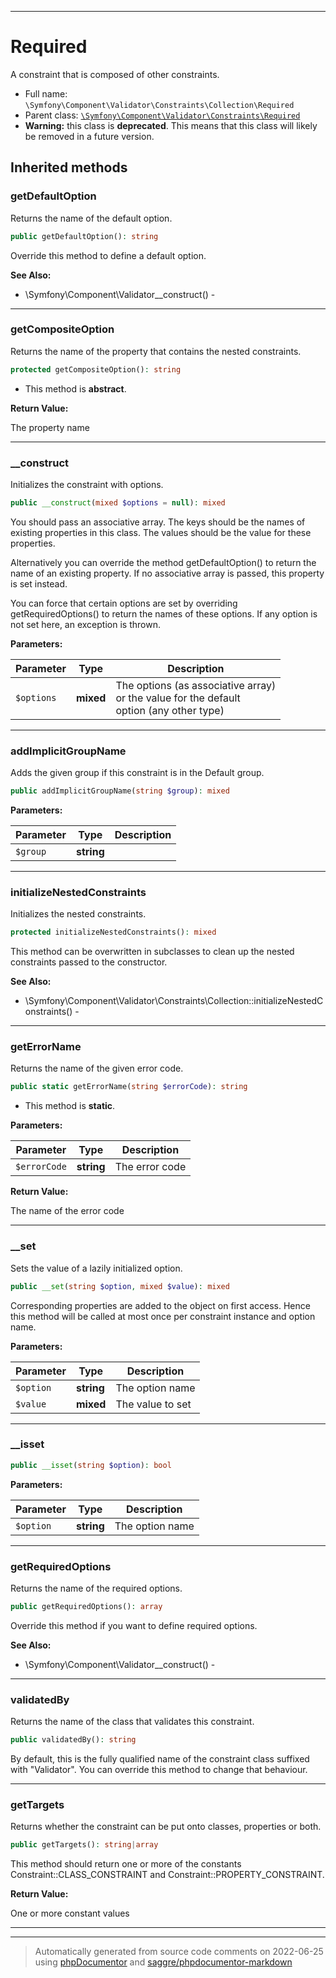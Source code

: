 ***

# Required

A constraint that is composed of other constraints.



* Full name: `\Symfony\Component\Validator\Constraints\Collection\Required`
* Parent class: [`\Symfony\Component\Validator\Constraints\Required`](../Required.md)
* **Warning:** this class is **deprecated**. This means that this class will likely be removed in a future version.






## Inherited methods


### getDefaultOption

Returns the name of the default option.

```php
public getDefaultOption(): string
```

Override this method to define a default option.








**See Also:**

* \Symfony\Component\Validator\__construct() - 

***

### getCompositeOption

Returns the name of the property that contains the nested constraints.

```php
protected getCompositeOption(): string
```




* This method is **abstract**.




**Return Value:**

The property name



***

### __construct

Initializes the constraint with options.

```php
public __construct(mixed $options = null): mixed
```

You should pass an associative array. The keys should be the names of
existing properties in this class. The values should be the value for these
properties.

Alternatively you can override the method getDefaultOption() to return the
name of an existing property. If no associative array is passed, this
property is set instead.

You can force that certain options are set by overriding
getRequiredOptions() to return the names of these options. If any
option is not set here, an exception is thrown.






**Parameters:**

| Parameter | Type | Description |
|-----------|------|-------------|
| `$options` | **mixed** | The options (as associative array)<br />or the value for the default<br />option (any other type) |




***

### addImplicitGroupName

Adds the given group if this constraint is in the Default group.

```php
public addImplicitGroupName(string $group): mixed
```








**Parameters:**

| Parameter | Type | Description |
|-----------|------|-------------|
| `$group` | **string** |  |




***

### initializeNestedConstraints

Initializes the nested constraints.

```php
protected initializeNestedConstraints(): mixed
```

This method can be overwritten in subclasses to clean up the nested
constraints passed to the constructor.








**See Also:**

* \Symfony\Component\Validator\Constraints\Collection::initializeNestedConstraints() - 

***

### getErrorName

Returns the name of the given error code.

```php
public static getErrorName(string $errorCode): string
```



* This method is **static**.




**Parameters:**

| Parameter | Type | Description |
|-----------|------|-------------|
| `$errorCode` | **string** | The error code |


**Return Value:**

The name of the error code



***

### __set

Sets the value of a lazily initialized option.

```php
public __set(string $option, mixed $value): mixed
```

Corresponding properties are added to the object on first access. Hence
this method will be called at most once per constraint instance and
option name.






**Parameters:**

| Parameter | Type | Description |
|-----------|------|-------------|
| `$option` | **string** | The option name |
| `$value` | **mixed** | The value to set |




***

### __isset



```php
public __isset(string $option): bool
```








**Parameters:**

| Parameter | Type | Description |
|-----------|------|-------------|
| `$option` | **string** | The option name |




***

### getRequiredOptions

Returns the name of the required options.

```php
public getRequiredOptions(): array
```

Override this method if you want to define required options.








**See Also:**

* \Symfony\Component\Validator\__construct() - 

***

### validatedBy

Returns the name of the class that validates this constraint.

```php
public validatedBy(): string
```

By default, this is the fully qualified name of the constraint class
suffixed with "Validator". You can override this method to change that
behaviour.









***

### getTargets

Returns whether the constraint can be put onto classes, properties or
both.

```php
public getTargets(): string|array
```

This method should return one or more of the constants
Constraint::CLASS_CONSTRAINT and Constraint::PROPERTY_CONSTRAINT.







**Return Value:**

One or more constant values



***


***
> Automatically generated from source code comments on 2022-06-25 using [phpDocumentor](http://www.phpdoc.org/) and [saggre/phpdocumentor-markdown](https://github.com/Saggre/phpDocumentor-markdown)
